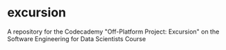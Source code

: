 # excursion
A repository for the Codecademy "Off-Platform Project: Excursion" on the Software Engineering for Data Scientists Course
